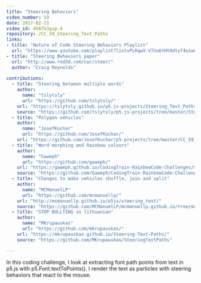 ```yaml
---
title: "Steering Behaviors"
video_number: 59
date: 2017-02-21
video_id: 4hA7G3gup-4
repository: /CC_59_Steering_Text_Paths
links:
- title: "Nature of Code Steering Behaviors Playlist"  
  url: "https://www.youtube.com/playlist?list=PLRqwX-V7Uu6YHt0dtyf4uiw8tKOxQLvlW"
- title: "Steering Behaviors paper"  
  url: "http://www.red3d.com/cwr/steer/"
  author: "Craig Reynolds"
  
contributions:
  - title: "Steering between multiple words"
    author:
      name: "tslytsly"
      url: "https://github.com/tslytsly/"
    url: "https://tslytsly.github.io/p5.js-projects/Steering_Text_Paths/index.html"
    source: "https://github.com/tslytsly/p5.js-projects/tree/master/Steering_Text_Paths"
  - title: "Polygon vehicles"
    author:
      name: "JosefKuchar"
      url: "https://github.com/JosefKuchar/"
    url: "https://github.com/JosefKuchar/p5-projects/tree/master/CC_59_Steering_Text_Paths_Polygons"
  - title: "Word morphing and Rainbow colours"
    author:
      name: "Gaweph"
      url: "https://github.com/gaweph/"
    url: "https://gaweph.github.io/CodingTrain-RainbowCode-Challenges/Steering_Text_Paths/index.html"
    source: "https://github.com/Gaweph/CodingTrain-RainbowCode-Challenges/tree/master/Steering_Text_Paths"
  - title: "Changes to make vehicles shuffle, join and split"
    author:
      name: "MCManuelLP"
      url: "https://github.com/mcmanuellp/"
    url: "http://mcmanuellp.github.io/p5js/steering_text/"
    source: "https://github.com/MCManuelLP/mcmanuellp.github.io/tree/master/p5js/steering_text"
  - title: "STOP BULLYING in lithuanian"
    author:
      name: "MKrupauskas"
      url: "https://github.com/mkrupauskas/"
    url: "https://mkrupauskas.github.io/Steering-Text-Paths/"
    source: "https://github.com/MKrupauskas/SteeringTextPaths"

---
```


In this coding challenge, I look at extracting font path points from text in p5.js with p5.Font.textToPoints().  I render the text as particles with steering behaviors that react to the mouse.


